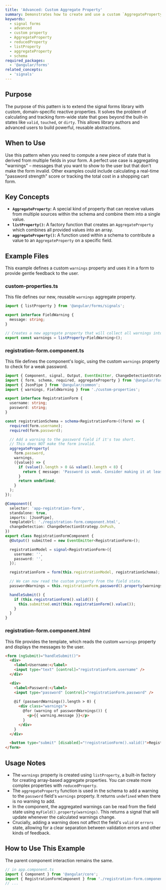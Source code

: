 ```yaml
---
title: 'Advanced: Custom Aggregate Property'
summary: Demonstrates how to create and use a custom `AggregateProperty` to compute a new reactive state across a form, such as aggregating non-blocking warning messages.
keywords:
  - signal forms
  - advanced
  - custom property
  - AggregateProperty
  - reducedProperty
  - listProperty
  - aggregateProperty
  - schema
required_packages:
  - '@angular/forms'
related_concepts:
  - 'signals'
---
```


## Purpose

The purpose of this pattern is to extend the signal forms library with custom, domain-specific reactive properties. It solves the problem of calculating and tracking form-wide state that goes beyond the built-in states like `valid`, `touched`, or `dirty`. This allows library authors and advanced users to build powerful, reusable abstractions.

## When to Use

Use this pattern when you need to compute a new piece of state that is derived from multiple fields in your form. A perfect use case is aggregating "warnings" – messages that you want to show to the user but that don't make the form invalid. Other examples could include calculating a real-time "password strength" score or tracking the total cost in a shopping cart form.

## Key Concepts

- **`AggregateProperty`:** A special kind of property that can receive values from multiple sources within the schema and combine them into a single value.
- **`listProperty()`:** A factory function that creates an `AggregateProperty` which combines all provided values into an array.
- **`aggregateProperty()`:** A function used within a schema to contribute a value to an `AggregateProperty` on a specific field.

## Example Files

This example defines a custom `warnings` property and uses it in a form to provide gentle feedback to the user.

### custom-properties.ts

This file defines our new, reusable `warnings` aggregate property.

```typescript
import { listProperty } from '@angular/forms/signals';

export interface FieldWarning {
  message: string;
}

// Creates a new aggregate property that will collect all warnings into an array.
export const warnings = listProperty<FieldWarning>();
```

### registration-form.component.ts

This file defines the component's logic, using the custom `warnings` property to check for a weak password.

```typescript
import { Component, signal, Output, EventEmitter, ChangeDetectionStrategy } from '@angular/core';
import { form, schema, required, aggregateProperty } from '@angular/forms/signals';
import { JsonPipe } from '@angular/common';
import { warnings, FieldWarning } from './custom-properties';

export interface RegistrationForm {
  username: string;
  password: string;
}

const registrationSchema = schema<RegistrationForm>((form) => {
  required(form.username);
  required(form.password);

  // Add a warning to the password field if it's too short.
  // This does NOT make the form invalid.
  aggregateProperty(
    form.password,
    warnings,
    ({value}) => {
      if (value().length > 0 && value().length < 8) {
        return { message: 'Password is weak. Consider making it at least 8 characters.' };
      }
      return undefined;
    }
  );
});

@Component({
  selector: 'app-registration-form',
  standalone: true,
  imports: [JsonPipe],
  templateUrl: './registration-form.component.html',
  changeDetection: ChangeDetectionStrategy.OnPush,
})
export class RegistrationFormComponent {
  @Output() submitted = new EventEmitter<RegistrationForm>();

  registrationModel = signal<RegistrationForm>({
    username: '',
    password: '',
  });

  registrationForm = form(this.registrationModel, registrationSchema);

  // We can now read the custom property from the field state.
  passwordWarnings = this.registrationForm.password().property(warnings);

  handleSubmit() {
    if (this.registrationForm().valid()) {
      this.submitted.emit(this.registrationForm().value());
    }
  }
}
```

### registration-form.component.html

This file provides the template, which reads the custom `warnings` property and displays the messages to the user.

```html
<form (ngSubmit)="handleSubmit()">
  <div>
    <label>Username:</label>
    <input type="text" [control]="registrationForm.username" />
  </div>

  <div>
    <label>Password:</label>
    <input type="password" [control]="registrationForm.password" />
    
    @if (passwordWarnings().length > 0) {
      <div class="warnings">
        @for (warning of passwordWarnings()) {
          <p>{{ warning.message }}</p>
        }
      </div>
    }
  </div>

  <button type="submit" [disabled]="!registrationForm().valid()">Register</button>
</form>
```

## Usage Notes

- The `warnings` property is created using `listProperty`, a built-in factory for creating array-based aggregate properties. You can create more complex properties with `reducedProperty`.
- The `aggregateProperty` function is used in the schema to add a warning to the `password` field's `warnings` property. It returns `undefined` when there is no warning to add.
- In the component, the aggregated warnings can be read from the field state using `myField().property(warnings)`. This returns a signal that will update whenever the calculated warnings change.
- Crucially, adding a warning does not affect the field's `valid` or `errors` state, allowing for a clear separation between validation errors and other kinds of feedback.

## How to Use This Example

The parent component interaction remains the same.

```typescript
// in app.component.ts
import { Component } from '@angular/core';
import { RegistrationFormComponent } from './registration-form.component';
// ...
```
